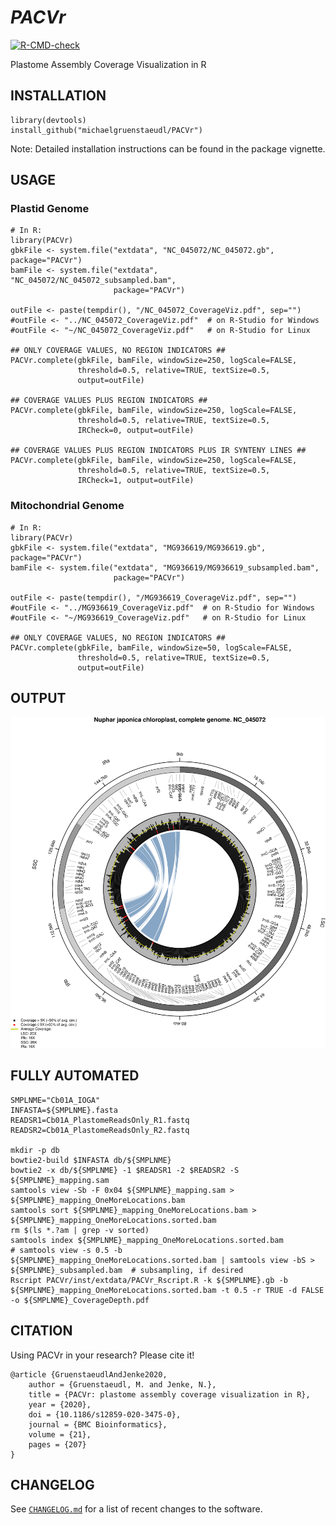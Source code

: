 *PACVr*
=======
<!-- badges: start -->
[![R-CMD-check](../../actions/workflows/R-CMD-check.yaml/badge.svg)](../../actions/workflows/R-CMD-check.yaml)
<!-- badges: end -->

Plastome Assembly Coverage Visualization in R

## INSTALLATION
```
library(devtools)
install_github("michaelgruenstaeudl/PACVr")
```
Note: Detailed installation instructions can be found in the package vignette.

## USAGE
### Plastid Genome
```
# In R:
library(PACVr)
gbkFile <- system.file("extdata", "NC_045072/NC_045072.gb", package="PACVr")
bamFile <- system.file("extdata", "NC_045072/NC_045072_subsampled.bam", 
                       package="PACVr")

outFile <- paste(tempdir(), "/NC_045072_CoverageViz.pdf", sep="")
#outFile <- "../NC_045072_CoverageViz.pdf"  # on R-Studio for Windows
#outFile <- "~/NC_045072_CoverageViz.pdf"   # on R-Studio for Linux

## ONLY COVERAGE VALUES, NO REGION INDICATORS ##
PACVr.complete(gbkFile, bamFile, windowSize=250, logScale=FALSE, 
               threshold=0.5, relative=TRUE, textSize=0.5, 
               output=outFile)

## COVERAGE VALUES PLUS REGION INDICATORS ##
PACVr.complete(gbkFile, bamFile, windowSize=250, logScale=FALSE, 
               threshold=0.5, relative=TRUE, textSize=0.5, 
               IRCheck=0, output=outFile)

## COVERAGE VALUES PLUS REGION INDICATORS PLUS IR SYNTENY LINES ##
PACVr.complete(gbkFile, bamFile, windowSize=250, logScale=FALSE, 
               threshold=0.5, relative=TRUE, textSize=0.5, 
               IRCheck=1, output=outFile)
```

### Mitochondrial Genome
```
# In R:
library(PACVr)
gbkFile <- system.file("extdata", "MG936619/MG936619.gb", package="PACVr")
bamFile <- system.file("extdata", "MG936619/MG936619_subsampled.bam", 
                       package="PACVr")

outFile <- paste(tempdir(), "/MG936619_CoverageViz.pdf", sep="")
#outFile <- "../MG936619_CoverageViz.pdf"  # on R-Studio for Windows
#outFile <- "~/MG936619_CoverageViz.pdf"   # on R-Studio for Linux

## ONLY COVERAGE VALUES, NO REGION INDICATORS ##
PACVr.complete(gbkFile, bamFile, windowSize=50, logScale=FALSE, 
               threshold=0.5, relative=TRUE, textSize=0.5, 
               output=outFile)

```

## OUTPUT
![](NC_045072_CoverageViz.png)

## FULLY AUTOMATED
```
SMPLNME="Cb01A_IOGA"
INFASTA=${SMPLNME}.fasta
READSR1=Cb01A_PlastomeReadsOnly_R1.fastq
READSR2=Cb01A_PlastomeReadsOnly_R2.fastq

mkdir -p db
bowtie2-build $INFASTA db/${SMPLNME}
bowtie2 -x db/${SMPLNME} -1 $READSR1 -2 $READSR2 -S ${SMPLNME}_mapping.sam
samtools view -Sb -F 0x04 ${SMPLNME}_mapping.sam > ${SMPLNME}_mapping_OneMoreLocations.bam
samtools sort ${SMPLNME}_mapping_OneMoreLocations.bam > ${SMPLNME}_mapping_OneMoreLocations.sorted.bam
rm $(ls *.?am | grep -v sorted)
samtools index ${SMPLNME}_mapping_OneMoreLocations.sorted.bam
# samtools view -s 0.5 -b ${SMPLNME}_mapping_OneMoreLocations.sorted.bam | samtools view -bS > ${SMPLNME}_subsampled.bam  # subsampling, if desired
Rscript PACVr/inst/extdata/PACVr_Rscript.R -k ${SMPLNME}.gb -b ${SMPLNME}_mapping_OneMoreLocations.sorted.bam -t 0.5 -r TRUE -d FALSE -o ${SMPLNME}_CoverageDepth.pdf
```

## CITATION
Using PACVr in your research? Please cite it!

```
@article {GruenstaeudlAndJenke2020,
    author = {Gruenstaeudl, M. and Jenke, N.},
    title = {PACVr: plastome assembly coverage visualization in R},
    year = {2020},
    doi = {10.1186/s12859-020-3475-0},
    journal = {BMC Bioinformatics},
    volume = {21},
    pages = {207}
}
```

<!--
## TO DO
* Foo bar baz
* Foo bar baz
-->

<!--
## PRE-FORMATTING INPUT
Due to the internal usage of R package [genbankr](https://bioconductor.org/packages/release/bioc/html/genbankr.html), any GenBank flatfile must conform to the following specifications: 
- Flatfile must include a _source_ feature at start of feature table
- All _exon_ features (plus their qualifier lines) must be removed: `sed -i -e '/    exon/,+2d' input.gb`
- All redundant _complement_ specifications must be removed: `sed -i -z 's/),\s*complement(/,/g' input.gb`
- All duplicate lines, if any, must be removed: `sed -i '$!N; /^\(.*\)\n\1$/!P; D' input.gb`
-->

## CHANGELOG
See [`CHANGELOG.md`](CHANGELOG.md) for a list of recent changes to the software.


